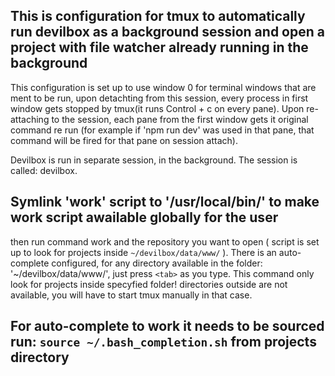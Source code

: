 ## This is configuration for tmux to automatically run devilbox as a background session and open a project with file watcher already running in the background 

This configuration is set up to use window 0 for terminal windows that are ment to be run, upon detachting from this session,
every process in first window gets stopped by tmux(it runs Control + c on every pane). Upon re-attaching to the session,
each pane from the first window gets it original command re run (for example if 'npm run dev' was used in that pane,
that command will be fired for that pane on session attach).

Devilbox is run in separate session, in the background. The session is called: devilbox.

## Symlink 'work' script to '/usr/local/bin/' to make work script awailable globally for the user

then run command work and the repository you want to open ( script is set up to look for projects inside ``` ~/devilbox/data/www/ ``` ).
There is an auto-complete configured, for any directory available in the folder: '~/devilbox/data/www/', just press ``` <tab> ``` as you type.
This command only look for projects inside specyfied folder! directories outside are not available, you will have to start tmux manually in that case.

## For auto-complete to work it needs to be sourced run: ``` source ~/.bash_completion.sh ``` from projects directory
